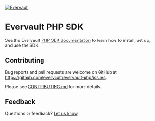 [![Evervault](https://evervault.com/evervault.svg)](https://evervault.com/)

# Evervault PHP SDK
See the Evervault [PHP SDK documentation](https://docs.evervault.com/sdks/php) to learn how to install, set up, and use the SDK.

## Contributing

Bug reports and pull requests are welcome on GitHub at https://github.com/evervault/evervault-php/issues.

Please see [CONTRIBUTING.md](./CONTRIBUTING.md) for more details.

## Feedback

Questions or feedback? [Let us know](mailto:support@evervault.com).
